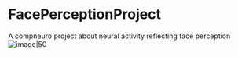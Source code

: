 # FacePerceptionProject
A compneuro project about neural activity reflecting face perception 
![image|50](https://github.com/Rayz357/FacePerceptionProject/assets/60376633/d8c271a0-ca08-4035-ada8-78538e745fb5)

